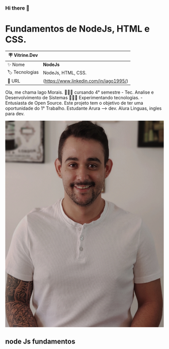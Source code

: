 ### Hi there 👋

<!--
**IagoMorais/IagoMorais** is a ✨ _special_ ✨ repository because its `README.md` (this file) appears on your GitHub profile.

Here are some ideas to get you started:

- 🔭 I’m currently working on ...
- 🌱 I’m currently learning ...
- 👯 I’m looking to collaborate on ...
- 🤔 I’m looking for help with ...
- 💬 Ask me about ...
- 📫 How to reach me: ...
- 😄 Pronouns: ...
- ⚡ Fun fact: ...
-->
# Fundamentos de NodeJs, HTML e CSS.


| :placard: Vitrine.Dev |     |
| -------------  | --- |
| :sparkles: Nome        | **NodeJs**
| :label: Tecnologias | NodeJs, HTML, CSS.
| :rocket: URL         | (https://www.linkedin.com/in/iago1995/)

Ola, me chama Iago Morais. 👨🏻‍💻 cursando 4° semestre - Tec. Analise e Desenvolvimento de Sistemas 👨🏻‍🔬 Experimentando tecnologias. - Entusiasta de Open Source.
Este projeto tem o objetivo de ter uma oportunidade do 1° Trabalho.
Estudante Arura --> dev.
Alura Linguas, ingles para dev.


<!-- Inserir imagem com a #vitrinedev ao final do link -->
![](https://github.com/IagoMorais/IagoMorais/blob/main/iago.morais.jpg?raw=true#vitrinedev)

## node Js fundamentos 

